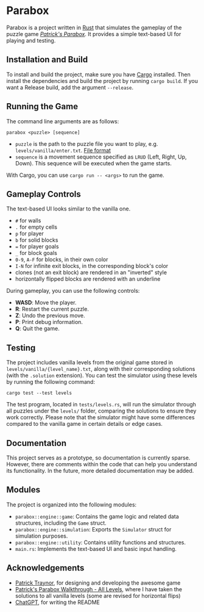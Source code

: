 # Parabox

Parabox is a project written in [Rust](https://www.rust-lang.org/) that simulates the gameplay of the puzzle game _[Patrick's Parabox](https://www.patricksparabox.com/)_. It provides a simple text-based UI for playing and testing.

## Installation and Build

To install and build the project, make sure you have [Cargo](https://doc.rust-lang.org/cargo/) installed. Then install the dependencies and build the project by running `cargo build`. If you want a Release build, add the argument `--release`.

## Running the Game

The command line arguments are as follows:

```
parabox <puzzle> [sequence]
```

- `puzzle` is the path to the puzzle file you want to play, e.g. `levels/vanilla/enter.txt`. [File format](https://www.patricksparabox.com/custom-levels/)
- `sequence` is a movement sequence specified as `LRUD` (Left, Right, Up, Down). This sequence will be executed when the game starts.

With Cargo, you can use `cargo run -- <args>` to run the game.

## Gameplay Controls

The text-based UI looks similar to the vanilla one.

- `#` for walls
- `.` for empty cells
- `p` for player
- `b` for solid blocks
- `=` for player goals
- `_` for block goals
- `0-9`, `A-F` for blocks, in their own color
- `I-N` for infinite exit blocks, in the corresponding block's color
- clones (not an exit block) are rendered in an "inverted" style
- horizontally flipped blocks are rendered with an underline

During gameplay, you can use the following controls:

- **WASD**: Move the player.
- **R**: Restart the current puzzle.
- **Z**: Undo the previous move.
- **P**: Print debug information.
- **Q**: Quit the game.

## Testing

The project includes vanilla levels from the original game stored in `levels/vanilla/{level_name}.txt`, along with their corresponding solutions (with the `.solution` extension). You can test the simulator using these levels by running the following command:

```
cargo test --test levels
```

The test program, located in `tests/levels.rs`, will run the simulator through all puzzles under the `levels/` folder, comparing the solutions to ensure they work correctly. Please note that the simulator might have some differences compared to the vanilla game in certain details or edge cases.

## Documentation

This project serves as a prototype, so documentation is currently sparse. However, there are comments within the code that can help you understand its functionality. In the future, more detailed documentation may be added.

## Modules

The project is organized into the following modules:

- `parabox::engine::game`: Contains the game logic and related data structures, including the `Game` struct.
- `parabox::engine::simulation`: Exports the `Simulator` struct for simulation purposes.
- `parabox::engine::utility`: Contains utility functions and structures.
- `main.rs`: Implements the text-based UI and basic input handling.

## Acknowledgements

- [Patrick Traynor](https://cwpat.me/about), for designing and developing the awesome game
- [Patrick's Parabox Walkthrough - All Levels](https://steamcommunity.com/sharedfiles/filedetails/?id=2786724419), where I have taken the solutions to all vanilla levels (some are revised for horizontal flips)
- [ChatGPT](https://chat.openai.com/), for writing the README

